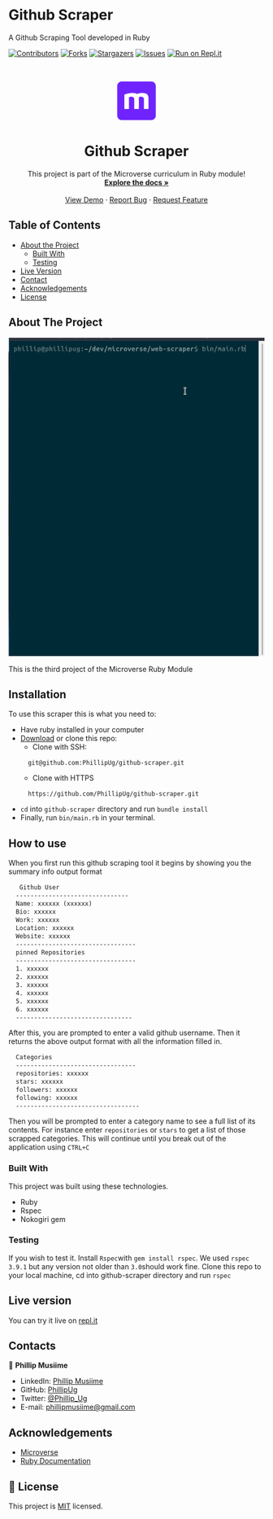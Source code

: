 # Github Scraper
A Github Scraping Tool developed in Ruby


<!--
*** Thanks for checking out this README Template. If you have a suggestion that would
*** make this better, please fork the repo and create a pull request or simply open
*** an issue with the tag "enhancement".
*** Thanks again! Now go create something AMAZING! :D
-->

<!-- PROJECT SHIELDS -->
<!--
*** I'm using markdown "reference style" links for readability.
*** Reference links are enclosed in brackets [ ] instead of parentheses ( ).
*** See the bottom of this document for the declaration of the reference variables
*** for contributors-url, forks-url, etc. This is an optional, concise syntax you may use.
*** https://www.markdownguide.org/basic-syntax/#reference-style-links
-->
[![Contributors][contributors-shield]][contributors-url]
[![Forks][forks-shield]][forks-url]
[![Stargazers][stars-shield]][stars-url]
[![Issues][issues-shield]][issues-url]
[![Run on Repl.it][replit-sheild]][replit-url]

<!-- PROJECT LOGO -->
<br />
<p align="center">
  <a href="https://github.com/PhillipUg/github-scraper">
    <img src="images/microverse.png" alt="Logo" width="80" height="80">
  </a>

  <h1 align="center">Github Scraper</h1>

  <p align="center">
    This project is part of the Microverse curriculum in Ruby module!
    <br />
    <a href="https://github.com/PhillipUg/github-scraper"><strong>Explore the docs »</strong></a>
    <br />
    <br />
    <a href="https://repl.it/@PhillipUg/github-scraper ">View Demo</a>
    ·
    <a href="https://github.com/PhillipUg/github-scraper/issues">Report Bug</a>
    ·
    <a href="https://github.com/PhillipUg/github-scraper/issues">Request Feature</a>
  </p>
</p>

<!-- TABLE OF CONTENTS -->
## Table of Contents

* [About the Project](#about-the-project)
  * [Built With](#built-with)
  * [Testing](#testing)
* [Live Version](#live-version)
* [Contact](#contact)
* [Acknowledgements](#acknowledgements)
* [License](#license)

<!-- ABOUT THE PROJECT -->
## About The Project

[![Product Name Screen Shot][product-screenshot]][screenshot-url]

This is the third project of the Microverse Ruby Module

<!-- ABOUT THE PROJECT -->
## Installation

To use this scraper this is what you need to:
* Have ruby installed in your computer
* [Download](https://github.com/PhillipUg/github-scraper/archive/master.zip) or clone this repo:
  - Clone with SSH:
  ```
    git@github.com:PhillipUg/github-scraper.git
  ```
  - Clone with HTTPS
  ```
    https://github.com/PhillipUg/github-scraper.git
  ```
* `cd` into `github-scraper` directory and run `bundle install`
* Finally, run `bin/main.rb` in your terminal.

## How to use
When you first run this github scraping tool it begins by showing you the summary info output format

```
   Github User
  -------------------------------  
  Name: xxxxxx (xxxxxx)  
  Bio: xxxxxx  
  Work: xxxxxx  
  Location: xxxxxx  
  Website: xxxxxx  
  ---------------------------------
  pinned Repositories
  ---------------------------------
  1. xxxxxx
  2. xxxxxx
  3. xxxxxx
  4. xxxxxx
  5. xxxxxx
  6. xxxxxx
  --------------------------------
```

After this, you are prompted to enter a valid github username. Then it returns the above output format with all the information filled in.

```
  Categories
  ---------------------------------
  repositories: xxxxxx
  stars: xxxxxx
  followers: xxxxxx
  following: xxxxxx
  ----------------------------------
```
Then you will be prompted to enter a category name to see a full list of its contents. For instance enter `repositories` or `stars` to get a list of those scrapped categories. This will continue until you break out of the application using `CTRL+C`

### Built With
This project was built using these technologies.
* Ruby
* Rspec
* Nokogiri gem

### Testing
If you wish to test it. Install `Rspec`with `gem install rspec`. We used `rspec 3.9.1` but any version not older than `3.0`should work fine. Clone this repo to your local machine, cd into github-scraper directory and run `rspec`

<!-- LIVE VERSION -->
## Live version

You can try it live on [repl.it](https://repl.it/@PhillipUg/github-scraper)

<!-- CONTACT -->
## Contacts


👤 **Phillip Musiime**

- LinkedIn: [Phillip Musiime](https://www.linkedin.com/in/phillip-musiime-74657019a/)
- GitHub: [PhillipUg](https://github.com/PhillipUg)
- Twitter: [@Phillip_Ug](https://twitter.com/Phillip_Ug)
- E-mail: phillipmusiime@gmail.com

<!-- ACKNOWLEDGEMENTS -->
## Acknowledgements
* [Microverse](https://www.microverse.org/)
* [Ruby Documentation](https://www.ruby-lang.org/en/documentation/)

<!-- MARKDOWN LINKS & IMAGES -->
<!-- https://www.markdownguide.org/basic-syntax/#reference-style-links -->
[contributors-shield]: https://img.shields.io/github/contributors/PhillipUg/github-scraper.svg?style=flat-square
[contributors-url]: https://github.com/PhillipUg/github-scraper/graphs/contributors
[forks-shield]: https://img.shields.io/github/forks/PhillipUg/github-scraper.svg?style=flat-square
[forks-url]: https://github.com/PhillipUg/github-scraper/network/members
[stars-shield]: https://img.shields.io/github/stars/PhillipUg/github-scraper.svg?style=flat-square
[stars-url]: https://github.com/PhillipUg/github-scraper/stargazers
[issues-shield]: https://img.shields.io/github/issues/PhillipUg/github-scraper.svg?style=flat-square
[issues-url]: https://github.com/PhillipUg/github-scraper/issues
[replit-sheild]: https://repl.it/badge/github/PhillipUg/github-scraper
[replit-url]: https://repl.it/@PhillipUg/github-scraper
[product-screenshot]: images/scraper.gif
[screenshot-url]: https://repl.it/@PhillipUg/github-scraper

## 📝 License

This project is [MIT](https://opensource.org/licenses/MIT) licensed.

